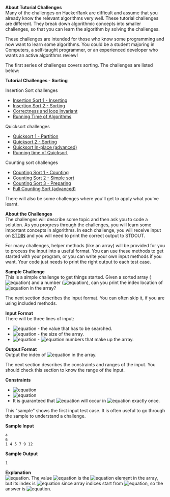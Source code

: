 __About Tutorial Challenges__<br> 
Many of the challenges on HackerRank are difficult and assume that you already know the relevant algorithms very well. These tutorial challenges are different. They break down algorithmic concepts into smaller challenges, so that you can learn the algorithm by solving the challenges.

These challenges are intended for those who know some programming and now want to learn some algorithms. You could be a student majoring in Computers, a self-taught programmer, or an experienced developer who wants an active algorithms review!

The first series of challenges covers sorting. The challenges are listed below:

__Tutorial Challenges - Sorting__

Insertion Sort challenges
* [Insertion Sort 1 - Inserting](https://www.hackerrank.com/challenges/insertionsort1)
* [Insertion Sort 2 - Sorting](https://www.hackerrank.com/challenges/insertionsort2)
* [Correctness and loop invariant](https://www.hackerrank.com/challenges/correctness-invariant)
* [Running Time of Algorithms](https://www.hackerrank.com/challenges/runningtime)

Quicksort challenges
* [Quicksort 1 - Partition](https://www.hackerrank.com/challenges/quicksort1)
* [Quicksort 2 - Sorting](https://www.hackerrank.com/challenges/quicksort2)
* [Quicksort In-place (advanced)](https://www.hackerrank.com/challenges/quicksort3)
* [Running time of Quicksort](https://www.hackerrank.com/challenges/quicksort4)

Counting sort challenges
* [Counting Sort 1 - Counting](https://www.hackerrank.com/challenges/countingsort1)
* [Counting Sort 2 - Simple sort](https://www.hackerrank.com/challenges/countingsort2)
* [Counting Sort 3 - Preparing](https://www.hackerrank.com/challenges/countingsort3)
* [Full Counting Sort (advanced)](https://www.hackerrank.com/challenges/countingsort4)

There will also be some challenges where you'll get to apply what you've learnt.

__About the Challenges__<br> 
The challenges will describe some topic and then ask you to code a solution. As you progress through the challenges, you will learn some important concepts in algorithms. In each challenge, you will receive input on [STDIN](http://en.wikipedia.org/wiki/Standard_streams#Standard_input_.28stdin.29) and you will need to print the correct output to STDOUT.

For many challenges, helper methods (like an array) will be provided for you to process the input into a useful format. You can use these methods to get started with your program, or you can write your own input methods if you want. Your code just needs to print the right output to each test case.

__Sample Challenge__<br> 
This is a simple challenge to get things started. Given a sorted array (![equation](http://latex.codecogs.com/svg.latex?\inline&space;ar)) and a number (![equation](http://latex.codecogs.com/svg.latex?\inline&space;V)), can you print the index location of ![equation](http://latex.codecogs.com/svg.latex?\inline&space;V) in the array?

The next section describes the input format. You can often skip it, if you are using included methods.

__Input Format__<br> 
There will be three lines of input:
* ![equation](http://latex.codecogs.com/svg.latex?\inline&space;V) - the value that has to be searched.
* ![equation](http://latex.codecogs.com/svg.latex?\inline&space;n) - the size of the array.
* ![equation](http://latex.codecogs.com/svg.latex?\inline&space;ar) - ![equation](http://latex.codecogs.com/svg.latex?\inline&space;n) numbers that make up the array.

__Output Format__<br> 
Output the index of ![equation](http://latex.codecogs.com/svg.latex?\inline&space;V) in the array.

The next section describes the constraints and ranges of the input. You should check this section to know the range of the input.

__Constraints__
* ![equation](https://latex.codecogs.com/svg.latex?\inline&space;1&space;\leq&space;n&space;\leq&space;1000)
* ![equation](https://latex.codecogs.com/svg.latex?\inline&space;-1000&space;\leq&space;V&space;\leq&space;1000,&space;V&space;\in&space;ar)
* It is guaranteed that ![equation](http://latex.codecogs.com/svg.latex?\inline&space;V) will occur in ![equation](http://latex.codecogs.com/svg.latex?\inline&space;ar) exactly once.

This "sample" shows the first input test case. It is often useful to go through the sample to understand a challenge.

__Sample Input__
```commandline
4
6
1 4 5 7 9 12
```
__Sample Output__
```commandline
1
```
__Explanation__<br> 
![equation](https://latex.codecogs.com/svg.latex?\inline&space;V&space;=&space;4). The value ![equation](http://latex.codecogs.com/svg.latex?\inline&space;4) is the ![equation](http://latex.codecogs.com/svg.latex?\inline&space;2^{nd}) element in the array, but its index is ![equation](http://latex.codecogs.com/svg.latex?\inline&space;1) since array indices start from ![equation](http://latex.codecogs.com/svg.latex?\inline&space;0), so the answer is ![equation](http://latex.codecogs.com/svg.latex?\inline&space;1).